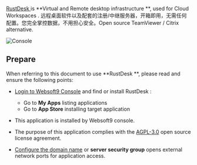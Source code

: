 [RustDesk ](https://rustdesk.com/) is **Virtual and Remote desktop infrastructure **, used for Cloud Workspaces . 远程桌面软件以及配套的注册/中继服务器，开箱即用，无需任何配置。您完全掌控数据，不用担心安全。Open source TeamViewer / Citrix alternative.


![Console](https://libs.websoft9.com/Websoft9/DocsPicture/zh/rustdesk/rustdesk-gui-websoft9.jpg)


## Prepare

When referring to this document to use **RustDesk **, please read and ensure the following points:

- [Login to Websoft9 Console](./login-console) and find or install RustDesk :
  - Go to **My Apps** listing applications 
  - Go to **App Store** installing target application

- This application is installed by Websoft9 console.


- The purpose of this application complies with the [AGPL-3.0](https://opensource.org/licenses/AGPL-3.0) open source license agreement.


- [Configure the domain name](./domain-set) or **server security group** opens external network ports for application access.